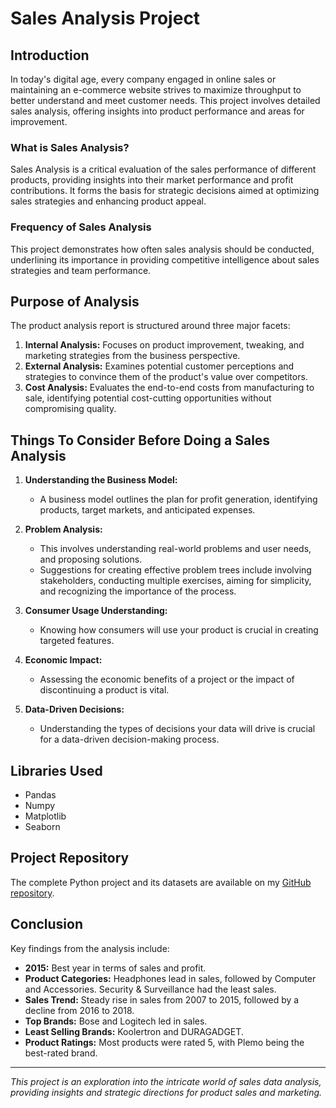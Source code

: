 # Sales Analysis Project

## Introduction

In today's digital age, every company engaged in online sales or maintaining an e-commerce website strives to maximize throughput to better understand and meet customer needs. This project involves detailed sales analysis, offering insights into product performance and areas for improvement. 

### What is Sales Analysis?

Sales Analysis is a critical evaluation of the sales performance of different products, providing insights into their market performance and profit contributions. It forms the basis for strategic decisions aimed at optimizing sales strategies and enhancing product appeal.

### Frequency of Sales Analysis

This project demonstrates how often sales analysis should be conducted, underlining its importance in providing competitive intelligence about sales strategies and team performance.

## Purpose of Analysis

The product analysis report is structured around three major facets:

1. **Internal Analysis:** Focuses on product improvement, tweaking, and marketing strategies from the business perspective.
2. **External Analysis:** Examines potential customer perceptions and strategies to convince them of the product's value over competitors.
3. **Cost Analysis:** Evaluates the end-to-end costs from manufacturing to sale, identifying potential cost-cutting opportunities without compromising quality.

## Things To Consider Before Doing a Sales Analysis

1. **Understanding the Business Model:** 
   - A business model outlines the plan for profit generation, identifying products, target markets, and anticipated expenses.

2. **Problem Analysis:** 
   - This involves understanding real-world problems and user needs, and proposing solutions. 
   - Suggestions for creating effective problem trees include involving stakeholders, conducting multiple exercises, aiming for simplicity, and recognizing the importance of the process.

3. **Consumer Usage Understanding:** 
   - Knowing how consumers will use your product is crucial in creating targeted features.

4. **Economic Impact:** 
   - Assessing the economic benefits of a project or the impact of discontinuing a product is vital.

5. **Data-Driven Decisions:** 
   - Understanding the types of decisions your data will drive is crucial for a data-driven decision-making process.

## Libraries Used

- Pandas
- Numpy
- Matplotlib
- Seaborn

## Project Repository

The complete Python project and its datasets are available on my [GitHub repository](https://github.com/sarthak107/Product-sales-analysis).

## Conclusion

Key findings from the analysis include:

- **2015:** Best year in terms of sales and profit.
- **Product Categories:** Headphones lead in sales, followed by Computer and Accessories. Security & Surveillance had the least sales.
- **Sales Trend:** Steady rise in sales from 2007 to 2015, followed by a decline from 2016 to 2018.
- **Top Brands:** Bose and Logitech led in sales.
- **Least Selling Brands:** Koolertron and DURAGADGET.
- **Product Ratings:** Most products were rated 5, with Plemo being the best-rated brand.

---

*This project is an exploration into the intricate world of sales data analysis, providing insights and strategic directions for product sales and marketing.*
